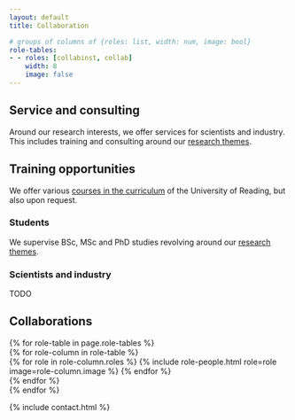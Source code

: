```yaml
---
layout: default
title: Collaboration

# groups of columns of {roles: list, width: num, image: bool}
role-tables:
- - roles: [collabinst, collab]
    width: 8
    image: false
---
```


<h2> Service and consulting </h2>

<p>
Around our research interests, we offer services for scientists and industry.
This includes training and consulting around our <a href="/aboutus">research themes</a>.
</p>

<h2>Training opportunities</h2>

<p>
We offer various <a href="/training/">courses in the curriculum</a> of the University of Reading, but also upon request.
</p>

<h3>Students</h3>

<p>
We supervise BSc, MSc and PhD studies revolving around our <a href="/aboutus">research themes</a>.
</p>

<h3>Scientists and industry</h3>

<p>
TODO
</p>


<div id="collaborations">
    <h2>Collaborations</h2>
    {% for role-table in page.role-tables %}
        <div class="people row justify-content-between">
            {% for role-column in role-table %}
                <div class="col-md-{{ role-column.width }}">
                    {% for role in role-column.roles %}
                        {% include role-people.html role=role image=role-column.image %}
                    {% endfor %}
                </div>
            {% endfor %}
        </div>
    {% endfor %}
</div>


{% include contact.html %}
